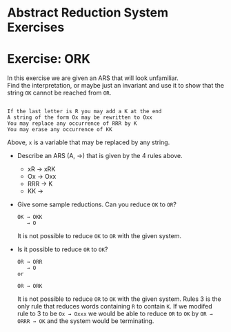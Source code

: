 # Abstract Reduction System Exercises
# Exercise: ORK

In this exercise we are given an ARS that will look unfamiliar.  
Find the interpretation, or maybe just an invariant and use it to show that the string `OK` cannot be reached from `OR`.

```

If the last letter is R you may add a K at the end 
A string of the form Ox may be rewritten to Oxx
You may replace any occurrence of RRR by K
You may erase any occurrence of KK

```
Above, `x` is a variable that may be replaced by any string.

* Describe an ARS (A, →) that is given by the 4 rules above.
  * xR → xRK
  * Ox → Oxx
  * RRR → K
  * KK → 

* Give some sample reductions.  Can you reduce `OK` to `OR`?
  ```
  OK → OKK
     → O 
  ```
  It is not possible to reduce `OK` to `OR` with the given system.

* Is it possible to reduce `OR` to `OK`?
  ```
  OR → ORR
     → O 
  or 
  
  OR → ORK
  
  ```
  It is not possible to reduce `OR` to `OK` with the given system.
  Rules 3 is the only rule that reduces words containing `R` to contain `K`.
  If we modifed rule to 3 to be `Ox → Oxxx` we would be able to reduce `OR` to `OK`
  by `OR → ORRR → OK` and the system would be terminating.
  


